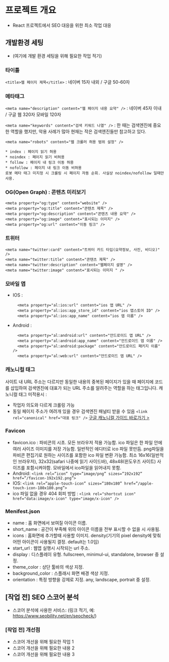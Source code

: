 # 프로젝트 개요
- React 프로젝트에서 SEO 대응을 위한 최소 작업 대응

## 개발환경 세팅
- (여기에 개발 환경 세팅을 위해 필요한 작업 적기)

### 타이틀
```<title>웹 페이지 제목</title>``` : 네이버 15자 내외 / 구글 50-60자

### 메타태그
```<meta name="description" content="웹 페이지 내용 요약" />``` : 네이버 45자 이내 / 구글 웹 320자 모바일 120자

```<meta name="keywords" content="검색 키워드 나열" />``` : 한 때는 검색엔진에 중요한 역할을 했지만, 악용 사례가 많아 현재는 작은 검색엔진들만 참고하고 있다.

```<meta name="robots" content="웹 크롤러 허용 범위 설정" />```

    * index : 페이지 읽기 허용
    * noindex : 페이지 읽기 비허용
    * follow : 페이지 내 링크 이동 허용
    * nofollow : 페이지 내 링크 이동 비허용
    로봇 메타 태그 미지정 시 크롤링 시 페이지 자동 순회. 사실상 noindex/nofollow 일때만 사용.

### OG(Open Graph) : 콘텐츠 미리보기
```
<meta property="og:type" content="website" />
<meta property="og:title" content="콘텐츠 제목" />
<meta property="og:description" content="콘텐츠 내용 요약" />
<meta property="og:image" content="표시되는 이미지" />
<meta property="og:url" content="이동 링크" />
```

### 트위터 
```
<meta name="twitter:card" content="트위터 카드 타입(요약정보, 사진, 비디오)" /> 
<meta name="twitter:title" content="콘텐츠 제목" /> 
<meta name="twitter:description" content="웹페이지 설명" /> 
<meta name="twitter:image" content="표시되는 이미지 " />
```

### 모바일 앱
- IOS :
  ```
    <meta property="al:ios:url" content="ios 앱 URL" />
    <meta property="al:ios:app_store_id" content="ios 앱스토어 ID" /> 
    <meta property="al:ios:app_name" content="ios 앱 이름" />
  ```
- Android :
  ```
    <meta property="al:android:url" content="안드로이드 앱 URL" />
    <meta property="al:android:app_name" content="안드로이드 앱 이름" />
    <meta property="al:android:package" content="안드로이드 패키지 이름" /> 
    <meta property="al:web:url" content="안드로이드 앱 URL" />
  ```

### 캐노니컬 태그
사이트 내 URL 주소는 다르지만 동일한 내용의 중복된 페이지가 있을 때 페이지에 코드를 삽입하여 검색엔진에 대표가 되는 URL 주소를 알려주는 역할을 하는 태그입니다.
캐노니컬 태그 미적용시 : 
- 작업자 의도와 다르게 크롤링 가능
- 동일 페이지 주소가 여려개 있을 경우 검색엔진 패널티 받을 수 있음
```<link rel="canonical" href="대표 링크" />```
[구글 캐노니컬 가이드 바로가기 >](https://developers.google.com/search/docs/crawling-indexing/consolidate-duplicate-urls?hl=ko&visit_id=638477533140695839-4008125504&rd=1)

### Favicon
- favicon.ico : 파비콘의 시초. 모든 브라우저 적용 가능함. ico 파일은 한 파일 안에 여러 사이즈 이미지를 저장 가능함. 일반적인 에디터로 ico 파일 못만듬. png파일을 파비콘 편집기로 원하는 사이즈를 포함한 ico 파일 변환 가능함. 최소 16x16(일반적인 브라우저), 32x32(safari 나중에 읽기 사이드바), 48x48(윈도우즈 사이트) 사이즈를 포함시켜야함. 모바일에서 ico파일을 읽어내지 못함.
- Android: ```<link rel=”icon” type=”image/png” sizes=”192x192” href=”/favicon-192x192.png”>```
- IOS: ```<link rel=”apple-touch-icon” sizes=”180x180” href=”/apple-touch-icon-180x180.png”>```
- ico 파일 없을 경우 404 회피 방법 : ```<link rel="shortcut icon" href="data:image/x-icon" type="image/x-icon" />```

### Menifest.json
- name : 홈 화면에서 보여질 아이콘 이름.
- short_name : 공간이 부족해 위의 아이콘 이름을 전부 표시할 수 없을 시 사용됨.
- icons : 홈화면에 추가할때 사용할 이미지. density(기기의 pixel density에 맞춰 어떤 아이콘이 사용될지 결정. default는 1.0임)
- start_url : 웹앱 실행시 시작되는 url 주소.
- display : 디스플레이 유형. fullscreen, minimul-ui, standalone, browser 중 설정.
- theme_color : 상단 툴바의 색상 지정.
- background_color : 스플래시 화면 배경 색상 지정.
- orientation :  특정 방향을 강제로 지정. any, landscape, portrait 중 설정.

## [작업 전] SEO 스코어 분석 
- 스코어 분석에 사용한 서비스: (링크 적기, 예: https://www.seobility.net/en/seocheck/)

### [작업 전] 개선점
- 스코어 개선을 위해 필요한 작업 1
- 스코어 개선을 위해 필요한 내용 2
- 스코어 개선을 위해 필요한 내용 3
